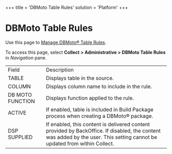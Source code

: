 +++
title = 'DBMoto Table Rules'
solution = 'Platform'
+++

# DBMoto Table Rules

<div class="use">

Use this page to [Manage DBMoto® Table
Rules](../Use_Cases/Manage_DBMoto_Table_Rules).

</div>

To access this page, select <span style="font-weight: bold;">Collect \>
Administrative \> DBMoto Table Rules</span> in
<span style="font-style: italic;">Navigation</span>
pane.

|                  |                                                                                                                                                                           |
| ---------------- | ------------------------------------------------------------------------------------------------------------------------------------------------------------------------- |
| Field            | Description                                                                                                                                                               |
| TABLE            | Displays table in the source.                                                                                                                                             |
| COLUMN           | Displays column name to include in the rule.                                                                                                                              |
| DB MOTO FUNCTION | Displays function applied to the rule.                                                                                                                                    |
| ACTIVE           | If enabled, table is included in Build Package process when creating a DBMoto® package.                                                                                   |
| DSP SUPPLIED     | If enabled, this content is delivered content provided by BackOffice. If disabled, the content was added by the user. This setting cannot be updated from within Collect. |
